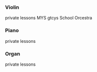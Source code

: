 ### Violin
private lessons
MYS
gtcys
School Orcestra
### Piano
private lessons
### Organ
private lessons
